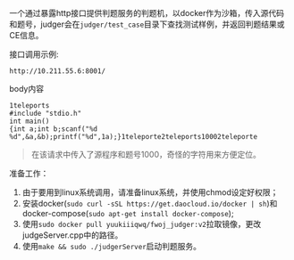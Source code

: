 一个通过暴露http接口提供判题服务的判题机，以docker作为沙箱，传入源代码和题号，judger会在`judger/test_case`目录下查找测试样例，并返回判题结果或CE信息。

接口调用示例:

`http://10.211.55.6:8001/`

body内容

```
1teleports
#include "stdio.h"
int main()
{int a;int b;scanf("%d %d",&a,&b);printf("%d",1a);}1teleporte2teleports10002teleporte
```

>在该请求中传入了源程序和题号1000，奇怪的字符用来方便定位。

准备工作：

1. 由于要用到linux系统调用，请准备linux系统，并使用chmod设定好权限；
2. 安装docker(`sudo curl -sSL https://get.daocloud.io/docker | sh`)和docker-compose(`sudo apt-get install docker-compose`);
3. 使用`sudo docker pull yuukiiiqwq/fwoj_judger:v2`拉取镜像，更改judgeServer.cpp中的路径。
4. 使用`make && sudo ./judgerServer`启动判题服务。

